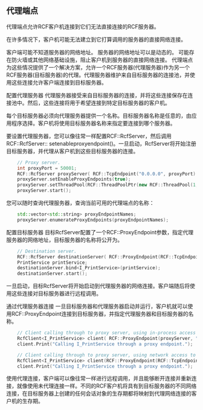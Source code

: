 <!--
 * @Author: haoluo
 * @Date: 2019-07-16 10:13:52
 * @LastEditors: haoluo
 * @LastEditTime: 2019-07-16 10:15:36
 * @Description: file content
 -->
## 代理端点
代理端点允许RCF客户机连接到它们无法直接连接的RCF服务器。

在许多情况下，客户机可能无法建立到它打算调用的服务器的直接网络连接。

客户端可能不知道服务器的网络地址。
服务器的网络地址可以是动态的。
可能存在防火墙或其他网络基础设施，阻止客户机到服务器的直接网络连接。
代理端点为这些情况提供了一个解决方案，允许一个RCF服务器(代理服务器)作为另一个RCF服务器(目标服务器)的代理。代理服务器维护来自目标服务器的连接池，并使用这些连接允许客户端连接到目标服务器。

配置代理服务器
代理服务器接受来自目标服务器的连接，并将这些连接保存在连接池中。然后，这些连接将用于希望连接到特定目标服务器的客户机。

每个目标服务器必须向代理服务器提供一个名称。目标服务器名称是任意的，由应用程序选择。客户机将使用目标服务器名称来指定要连接到哪个服务器。

要设置代理服务器，您可以像往常一样配置RCF::RcfServer，然后调用RCF::RcfServer:: setenableproxyendpoint()。一旦启动，RcfServer将开始注册目标服务器，并代理从客户机到这些目标服务器的连接。
```cpp
    // Proxy server.
    int proxyPort = 50001;
    RCF::RcfServer proxyServer( RCF::TcpEndpoint("0.0.0.0", proxyPort) );
    proxyServer.setEnableProxyEndpoints(true);
    proxyServer.setThreadPool(RCF::ThreadPoolPtr(new RCF::ThreadPool(1,10)));
    proxyServer.start();
```
您可以随时查询代理服务器，查询当前可用的代理端点的名称：
```cpp
    std::vector<std::string> proxyEndpointNames;
    proxyServer.enumerateProxyEndpoints(proxyEndpointNames);
```
配置目标服务器
目标RcfServer配置了一个RCF::ProxyEndpoint参数，指定代理服务器的网络地址，目标服务器的名称将公开为。
```cpp
    // Destination server.
    RCF::RcfServer destinationServer( RCF::ProxyEndpoint(RCF::TcpEndpoint(proxyIp, proxyPort), "RoamingPrintSvr") );
    PrintService printService;
    destinationServer.bind<I_PrintService>(printService);
    destinationServer.start();
```
一旦启动，目标RcfServer将开始启动到代理服务器的网络连接。客户端随后将使用这些连接对目标服务器进行远程调用。

通过代理服务器连接
一旦目标服务器和代理服务器启动并运行，客户机就可以使用RCF::ProxyEndpoint连接到目标服务器，并指定代理服务器和目标服务器的名称。
```cpp
    // Client calling through to proxy server, using in-process access to the proxy server.
    RcfClient<I_PrintService> client( RCF::ProxyEndpoint(proxyServer, "RoamingPrintSvr") );
    client.Print("Calling I_PrintService through a proxy endpoint.");
```
```cpp
    // Client calling through to proxy server, using network access to the proxy server.
    RcfClient<I_PrintService> client(RCF::ProxyEndpoint(RCF::TcpEndpoint(proxyIp, proxyPort), "RoamingPrintSvr"));
    client.Print("Calling I_PrintService through a proxy endpoint.");
```
使用代理连接，客户端可以像往常一样进行远程调用，并且能够断开连接并重新连接，就像使用未代理连接一样。不同的RCF客户机将具有到目标服务器的不同网络连接，在目标服务器上创建的任何会话对象的生存期都将映射到代理网络连接的客户机的生存期。